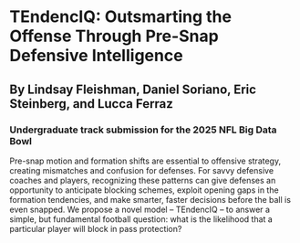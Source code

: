 # TEndencIQ: Outsmarting the Offense Through Pre-Snap Defensive Intelligence
## By Lindsay Fleishman, Daniel Soriano, Eric Steinberg, and Lucca Ferraz
### Undergraduate track submission for the 2025 NFL Big Data Bowl

Pre-snap motion and formation shifts are essential to offensive strategy, creating mismatches and confusion for defenses. For savvy defensive coaches and players, recognizing these patterns can give defenses an opportunity to anticipate blocking schemes, exploit opening gaps in the formation tendencies, and make smarter, faster decisions before the ball is even snapped. 
We propose a novel model – TEndencIQ – to answer a simple, but fundamental football question: what is the likelihood that a particular player will block in pass protection?
